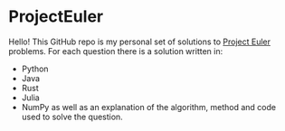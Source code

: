 # ProjectEuler
Hello! This GitHub repo is my personal set of solutions to
[Project Euler](https://projecteuler.net/) problems. For each question 
there is a solution written in:
* Python
* Java 
* Rust
* Julia 
* NumPy
as well as an explanation of the algorithm, method and code 
used to solve the question. 


